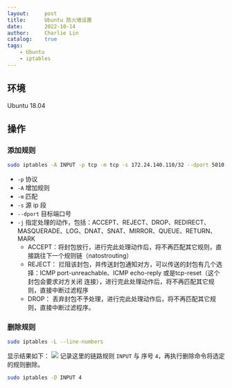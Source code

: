 ```yaml
---
layout:     post
title:      Ubuntu 防火墙设置
date:       2022-10-14
author:     Charlie Lin
catalog:    true
tags:
    - Ubuntu
    - iptables
---
```


## 环境

Ubuntu 18.04

## 操作

### 添加规则

```bash
sudo iptables -A INPUT -p tcp -m tcp -s 172.24.140.110/32 --dport 5010 -j DROP
```

* `-p` 协议
* `-A` 增加规则
* `-m` 匹配
* `-s` 源 ip 段
* `--dport` 目标端口号
* `-j` 指定处理的动作，包括：ACCEPT、REJECT、DROP、REDIRECT、MASQUERADE、LOG、DNAT、SNAT、MIRROR、QUEUE、RETURN、MARK
  * ACCEPT：将封包放行，进行完此处理动作后，将不再匹配其它规则，直接跳往下一个规则链（natostrouting）
  * REJECT： 拦阻该封包，并传送封包通知对方，可以传送的封包有几个选择：ICMP port-unreachable、ICMP echo-reply 或是tcp-reset（这个封包会要求对方关闭 连接），进行完此处理动作后，将不再匹配其它规则，直接中断过滤程序
  * DROP： 丢弃封包不予处理，进行完此处理动作后，将不再匹配其它规则，直接中断过滤程序。


### 删除规则

```bash
sudo iptables -L --line-numbers
```
显示结果如下：
![](https://tva1.sinaimg.cn/large/008vxvgGly1h750uwsaudj30q3050my5.jpg)
记录这里的链路规则 `INPUT` 与 序号 `4`，再执行删除命令将选定的规则删除。

```bash
sudo iptables -D INPUT 4
```
